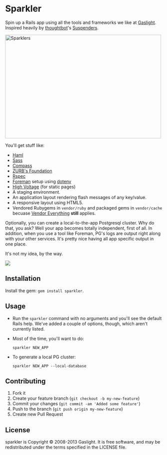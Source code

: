 # Sparkler

Spin up a Rails app using all the tools and frameworks we like at [Gaslight][].
Inspired heavily by [thoughtbot](http://thoughtbot.com)'s
[Suspenders](https://github.com/thoughtbot/suspenders).

<a href="http://www.flickr.com/photos/blackmanvision/2601602513/" title="Sparklers by BlackmanVision, on Flickr"><img src="http://farm4.staticflickr.com/3229/2601602513_f9c989ac0a.jpg" width="500" height="333" alt="Sparklers"></a>

You'll get stuff like:

* [Haml](http://haml.info/)
* [Sass](http://sass-lang.com/)
* [Compass](http://compass-style.org)
* [ZURB's Foundation](http://foundation.zurb.com/)
* [Rspec](https://www.relishapp.com/rspec)
* [Foreman](http://ddollar.github.com/foreman/) setup using
  [dotenv](https://github.com/bkeepers/dotenv-rails)
* [High Voltage][] (for static pages)
* A staging environment.
* An application layout rendering flash messages of any key/value.
* A responsive layout using HTML5.
* Vendored Rubygems in `vendor/ruby` and packaged gems in `vendor/cache`
  becuase [Vendor Everything][] **still** applies.

Optionally, you can create a local-to-the-app Postgresql cluster. Why do that,
you ask? Well your app becomes totally independent, first of all. In addition,
when you use a tool like Foreman, PG's logs are output right along with your
other services. It's pretty nice having all app specific output in one place.

It's not my idea, by the way.

![](http://cdmwebs.com/s/Peter_van_Hardenberg_%28pvh%29_on_Twitter-20120909-215619.jpg)

## Installation

Install the gem: `gem install sparkler`.

## Usage

* Run the `sparkler` command with no arguments and you'll see the default Rails
  help. We've added a couple of options, though, which aren't currently listed.
* Most of the time, you'll want to do:

  `sparkler NEW_APP`

* To generate a local PG cluster:

  `sparkler NEW_APP --local-database`

## Contributing

1. Fork it
2. Create your feature branch (`git checkout -b my-new-feature`)
3. Commit your changes (`git commit -am 'Added some feature'`)
4. Push to the branch (`git push origin my-new-feature`)
5. Create new Pull Request

## License

sparkler is Copyright © 2008-2013 Gaslight. It is free software, and may be redistributed under
the terms specified in the LICENSE file.

[Gaslight]: http://gaslight.co
[Vendor Everything]: http://ryan.mcgeary.org/2011/02/09/vendor-everything-still-applies/
[RDiscount]: https://github.com/rtomayko/rdiscount
[High Voltage]: https://github.com/thoughtbot/high_voltage
